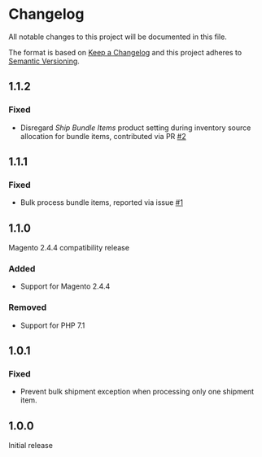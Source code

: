 # Changelog
All notable changes to this project will be documented in this file.

The format is based on [Keep a Changelog](http://keepachangelog.com/en/1.0.0/)
and this project adheres to [Semantic Versioning](http://semver.org/spec/v2.0.0.html).

## 1.1.2

### Fixed

- Disregard _Ship Bundle Items_ product setting during inventory source allocation for bundle items, contributed via PR [#2](https://github.com/netresearch/module-shipping-inventory/pull/2)

## 1.1.1

### Fixed

- Bulk process bundle items, reported via issue [#1](https://github.com/netresearch/module-shipping-inventory/issues/1)

## 1.1.0

Magento 2.4.4 compatibility release

### Added

- Support for Magento 2.4.4

### Removed

- Support for PHP 7.1

## 1.0.1

### Fixed

- Prevent bulk shipment exception when processing only one shipment item.

## 1.0.0

Initial release 

